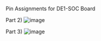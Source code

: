 Pin Assignments for DE1-SOC Board

Part 2)
![image](https://github.com/YuryiM/UNR_Code/assets/22207996/f72903a7-42de-4051-a529-6124933922a1)

Part 3)
![image](https://github.com/YuryiM/UNR_Code/assets/22207996/ddf38c24-c620-469f-8452-37e5eab07d05)
